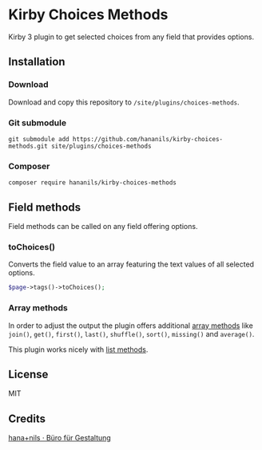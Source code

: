 # Kirby Choices Methods

Kirby 3 plugin to get selected choices from any field that provides options.

## Installation

### Download

Download and copy this repository to `/site/plugins/choices-methods`.

### Git submodule

```
git submodule add https://github.com/hananils/kirby-choices-methods.git site/plugins/choices-methods
```

### Composer

```
composer require hananils/kirby-choices-methods
```

## Field methods

Field methods can be called on any field offering options.

### toChoices()

Converts the field value to an array featuring the text values of all selected options.

```php
$page->tags()->toChoices();
```

### Array methods

In order to adjust the output the plugin offers additional [array methods](https://getkirby.com/docs/reference/tools/a) like `join()`, `get()`, `first()`, `last()`, `shuffle()`, `sort()`, `missing()` and `average()`.

This plugin works nicely with [list methods](https://github.com/hananils/kirby-list-methods).

## License

MIT

## Credits

[hana+nils · Büro für Gestaltung](https://hananils.de)
